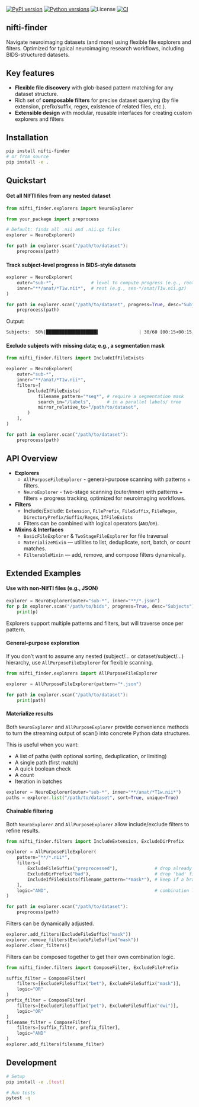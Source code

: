 [![PyPI version](https://img.shields.io/pypi/v/nifti-finder.svg)](https://pypi.org/project/nifti-finder/)
[![Python versions](https://img.shields.io/pypi/pyversions/nifti-finder.svg)](https://pypi.org/project/nifti-finder/)
![License](https://img.shields.io/badge/license-Apache%202.0-blue)
[![CI](https://github.com/pkoutsouvelis/nifti-finder/actions/workflows/ci.yml/badge.svg)](https://github.com/pkoutsouvelis/nifti-finder/actions/workflows/ci.yml)


## nifti-finder

Navigate neuroimaging datasets (and more) using flexible file explorers and filters. 
Optimized for typical neuroimaging research workflows, including BIDS-structured datasets.


## Key features

- **Flexible file discovery** with glob-based pattern matching for any dataset structure. 
- Rich set of **composable filters** for precise dataset querying (by file extension, prefix/suffix, regex, existence of related files, etc.).
- **Extensible design** with modular, reusable interfaces for creating custom explorers and filters


## Installation

```bash
pip install nifti-finder
# or from source
pip install -e .
```


## Quickstart

#### Get all NIfTI files from any nested dataset

```python
from nifti_finder.explorers import NeuroExplorer

from your_package import preprocess

# Default: finds all .nii and .nii.gz files
explorer = NeuroExplorer()

for path in explorer.scan("/path/to/dataset"):
    preprocess(path)
```

#### Track subject-level progress in BIDS-style datasets

```python
explorer = NeuroExplorer(
    outer="sub-*",              # level to compute progress (e.g., root/sub-*/...)
    inner="**/anat/*T1w.nii*",  # rest (e.g., ses-*/anat/T1w.nii.gz)
)

for path in explorer.scan("/path/to/dataset", progress=True, desc="Subjects"):
    preprocess(path)
```

Output:

```txt
Subjects:  50%|███████████████████▌               | 30/60 [00:15<00:15,  2.00 it/s]
```

#### Exclude subjects with missing data; e.g., a segmentation mask

```python
from nifti_finder.filters import IncludeIfFileExists

explorer = NeuroExplorer(
    outer="sub-*",
    inner="**/anat/*T1w.nii*",
    filters=[
        IncludeIfFileExists(
            filename_pattern="*seg*", # require a segmentation mask
            search_in="/labels",      # in a parallel labels/ tree
            mirror_relative_to="/path/to/dataset",
        )
    ],
)

for path in explorer.scan("/path/to/dataset"):
    preprocess(path)
```


## API Overview

- **Explorers**
  - `AllPurposeFileExplorer` - general-purpose scanning with patterns + filters.
  - `NeuroExplorer` - two-stage scanning (outer/inner) with patterns + filters + progress tracking, optimized for neuroimaging workflows.
- **Filters**
  - Include/Exclude: `Extension`, `FilePrefix`, `FileSuffix`, `FileRegex`, `DirectoryPrefix/Suffix/Regex`, `IfFileExists`
  - Filters can be combined with logical operators (`AND`/`OR`).
- **Mixins & Interfaces**
  - `BasicFileExplorer` & `TwoStageFileExplorer` for file traversal
  - `MaterializeMixin` — utilities to list, deduplicate, sort, batch, or count matches.
  - `FilterableMixin` — add, remove, and compose filters dynamically.


## Extended Examples

#### Use with non-NIfTI files (e.g., JSON)

```python
explorer = NeuroExplorer(outer="sub-*", inner="**/*.json")
for p in explorer.scan("/path/to/bids", progress=True, desc="Subjects"):
    print(p)
```

Explorers support multiple patterns and filters, but will traverse once per pattern.

#### General-purpose exploration

If you don’t want to assume any nested (subject/... or dataset/subject/...) hierarchy, use `AllPurposeFileExplorer` for flexible scanning.

```python
from nifti_finder.explorers import AllPurposeFileExplorer

explorer = AllPurposeFileExplorer(pattern="*.json")

for path in explorer.scan("/path/to/dataset"):
    print(path)
```

#### Materialize results
Both `NeuroExplorer` and `AllPurposeExplorer` provide convenience methods to turn the streaming output of scan() into concrete Python data structures.

This is useful when you want:
- A list of paths (with optional sorting, deduplication, or limiting)
- A single path (first match)
- A quick boolean check
- A count
- Iteration in batches

```python
explorer = NeuroExplorer(outer="sub-*", inner="**/anat/*T1w.nii*")
paths = explorer.list("/path/to/dataset", sort=True, unique=True)
```

#### Chainable filtering

Both `NeuroExplorer` and `AllPurposeExplorer` allow include/exclude filters to refine results.

```python
from nifti_finder.filters import IncludeExtension, ExcludeDirPrefix

explorer = AllPurposeFileExplorer(
    pattern="**/*.nii*",
    filters=[
        ExcludeFileSuffix("preprocessed"),              # drop already preprocessed files
        ExcludeDirPrefix("bad"),                        # drop 'bad' files
        IncludeIfFileExists(filename_pattern="*mask*"), # keep if a brain mask exists in same directory
    ],
    logic="AND",                                        # combination logic
)

for path in explorer.scan("/path/to/dataset"):
    preprocess(path)
```

Filters can be dynamically adjusted.

```python
explorer.add_filters(ExcludeFileSuffix("mask"))
explorer.remove_filters(ExcludeFileSuffix("mask"))
explorer.clear_filters()
```

Filters can be composed together to get their own combination logic.

```python
from nifti_finder.filters import ComposeFilter, ExcludeFilePrefix

suffix_filter = ComposeFilter(
    filters=[ExcludeFileSuffix("bet"), ExcludeFileSuffix("mask")],
    logic="OR"
)
prefix_filter = ComposeFilter(
    filters=[ExcludeFileSuffix("pet"), ExcludeFileSuffix("dwi")],
    logic="OR"
)
filename_filter = ComposeFilter(
    filters=[suffix_filter, prefix_filter],
    logic="AND"
)
explorer.add_filters(filename_filter)
```


## Development

```bash
# Setup
pip install -e .[test]

# Run tests
pytest -q
```